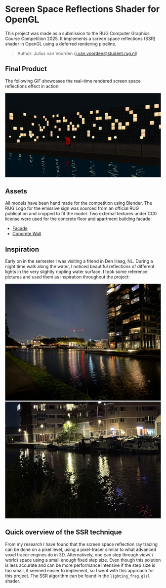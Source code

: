# Screen Space Reflections Shader for OpenGL

This project was made as a submission to the RUG Computer Graphics Course Competition 2025. It implements a screen space reflections (SSR) shader in OpenGL using a deferred rendering pipeline.

> Author: Julius van Voorden (j.van.voorden@student.rug.nl)

## Final Product

The following GIF showcases the real-time rendered screen space reflections effect in action:

![Recording of the finished project](screenshots/recording.gif)

## Assets

All models have been hand made for the competition using Blender. The RUG Logo for the emissive sign was sourced from an official RUG publication and cropped to fit the model. Two external textures under CC0 license were used for the concrete floor and apartment building facade:

- [Facade](https://ambientcg.com/view?id=Facade002)
- [Concrete Wall](https://polyhaven.com/a/concrete_wall_006)

## Inspiration

Early on in the semester I was visiting a friend in Den Haag, NL. During a night time walk along the water, I noticed beautiful reflections of different lights in the very slightly rippling water surface. I took some reference pictures and used them as inspiration throughout the project:

![Inspiration 1](screenshots/inspiration1.jpg)
![Inspiration 2](screenshots/inspiration2.jpg)

## Quick overview of the SSR technique

From my research I have found that the screen space reflection ray tracing can be done on a pixel level, using a pixel-tracer similar to what advanced voxel tracer engines do in 3D. Alternatively, one can step through view( / world) space using a small enough fixed step size. Even though this solution is less accurate and can be more performance intensive if the step size is too small, it seemed easier to implement, so I went with this approach for this project. The SSR algorithm can be found in the `lighting_frag.glsl` shader.
